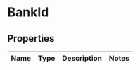 

# BankId


## Properties

| Name | Type | Description | Notes |
|------------ | ------------- | ------------- | -------------|




